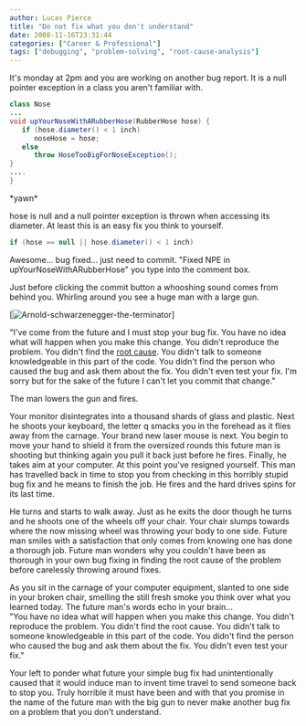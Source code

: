 ```yaml
---
author: Lucas Pierce
title: "Do not fix what you don't understand"
date: 2008-11-16T23:31:44
categories: ["Career & Professional"]
tags: ["debugging", "problem-solving", "root-cause-analysis"]
---
```


It's monday at 2pm and you are working on another bug report. It is a null pointer exception in a class you aren't familiar with.

```java
class Nose  
...  
void upYourNoseWithARubberHose(RubberHose hose) {  
   if (hose.diameter() < 1 inch)  
      noseHose = hose;  
   else  
      throw HoseTooBigForNoseException();  
}  
....  
}
```

\*yawn\*

hose is null and a null pointer exception is thrown when accessing its diameter. At least this is an easy fix you think to yourself.

```java
if (hose == null || hose.diameter() < 1 inch)
```

Awesome... bug fixed... just need to commit. "Fixed NPE in upYourNoseWithARubberHose" you type into the comment box.

Just before clicking the commit button a whooshing sound comes from behind you. Whirling around you see a huge man with a large gun.

[![Arnold-schwarzenegger-the-terminator](/terminator.jpg)]

"I've come from the future and I must stop your bug fix. You have no idea what will happen when you make this change. You didn't reproduce the problem. You didn't find the [root cause](http://en.wikipedia.org/wiki/Root_cause_analysis). You didn't talk to someone knowledgeable in this part of the code. You didn't find the person who caused the bug and ask them about the fix. You didn't even test your fix. I'm sorry but for the sake of the future I can't let you commit that change."

The man lowers the gun and fires.

Your monitor disintegrates into a thousand shards of glass and plastic. Next he shoots your keyboard, the letter q smacks you in the forehead as it flies away from the carnage. Your brand new laser mouse is next. You begin to move your hand to shield it from the oversized rounds this future man is shooting but thinking again you pull it back just before he fires. Finally, he takes aim at your computer. At this point you've resigned yourself. This man has travelled back in time to stop you from checking in this horribly stupid bug fix and he means to finish the job. He fires and the hard drives spins for its last time.

He turns and starts to walk away. Just as he exits the door though he turns and he shoots one of the wheels off your chair. Your chair slumps towards where the now missing wheel was throwing your body to one side. Future man smiles with a satisfaction that only comes from knowing one has done a thorough job. Future man wonders why you couldn't have been as thorough in your own bug fixing in finding the root cause of the problem before carelessly throwing around fixes.

As you sit in the carnage of your computer equipment, slanted to one side in your broken chair, smelling the still fresh smoke you think over what you learned today. The future man's words echo in your brain...  
"You have no idea what will happen when you make this change. You didn't reproduce the problem. You didn't find the root cause. You didn't talk to someone knowledgeable in this part of the code. You didn't find the person who caused the bug and ask them about the fix. You didn't even test your fix."

Your left to ponder what future your simple bug fix had unintentionally caused that it would induce man to invent time travel to send someone back to stop you. Truly horrible it must have been and with that you promise in the name of the future man with the big gun to never make another bug fix on a problem that you don't understand.

